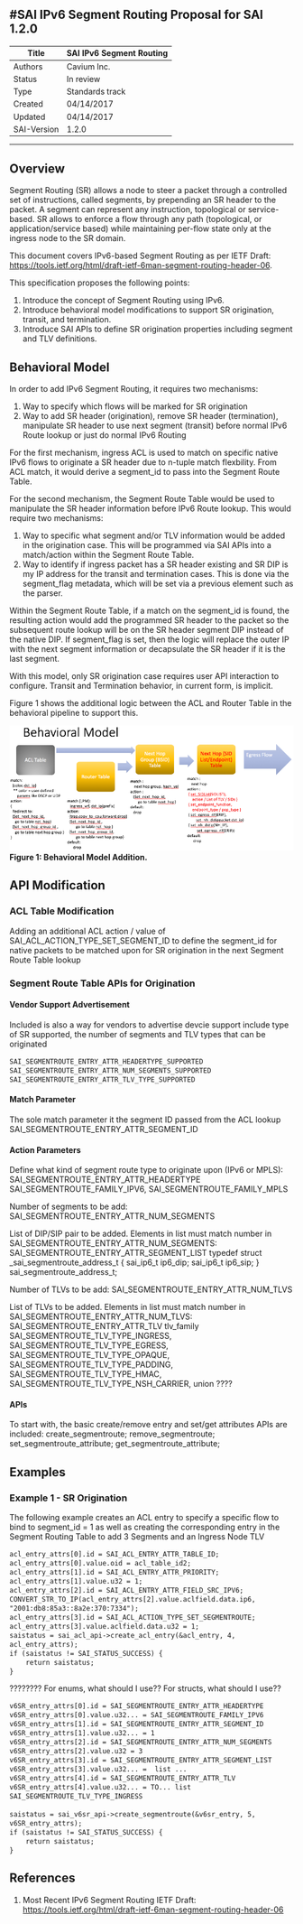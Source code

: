#SAI IPv6 Segment Routing Proposal for SAI 1.2.0
-------------------------------------------------------------------------------
 Title       | SAI IPv6 Segment Routing
-------------|-----------------------------------------------------------------
 Authors     | Cavium Inc.
 Status      | In review
 Type        | Standards track
 Created     | 04/14/2017
 Updated     | 04/14/2017
 SAI-Version | 1.2.0

-------------------------------------------------------------------------------

## Overview ##

Segment Routing (SR) allows a node to steer a packet through a controlled set of instructions, called segments, by prepending an SR header to the packet.  A segment can represent any instruction, topological or service-based.  SR allows to enforce a flow through any path (topological, or application/service based) while maintaining per-flow state only at the ingress node to the SR domain.

This document covers IPv6-based Segment Routing as per IETF Draft: https://tools.ietf.org/html/draft-ietf-6man-segment-routing-header-06.  

This specification proposes the following points:
1. Introduce the concept of Segment Routing using IPv6.
2. Introduce behavioral model modifications to support SR origination, transit, and termination.
3. Introduce SAI APIs to define SR origination properties including segment and TLV definitions.

## Behavioral Model

In order to add IPv6 Segment Routing, it requires two mechanisms:
1. Way to specify which flows will be marked for SR origination
2. Way to add SR header (origination), remove SR header (termination), manipulate SR header to use next segment (transit) before normal IPv6 Route lookup or just do normal IPv6 Routing

For the first mechanism, ingress ACL is used to match on specific native IPv6 flows to originate a SR header due to n-tuple match flexbility.  From ACL match, it would derive a segment_id to pass into the Segment Route Table.

For the second mechanism, the Segment Route Table would be used to manipulate the SR header information before IPv6 Route lookup.  This would require two mechanisms:
1. Way to specific what segment and/or TLV information would be added in the origination case.  This will be programmed via SAI APIs into a match/action within the Segment Route Table.
2. Way to identify if ingress packet has a SR header existing and SR DIP is my IP address for the transit and termination cases.  This is done via the segment_flag metadata, which will be set via a previous element such as the parser.

Within the Segment Route Table, if a match on the segment_id is found, the resulting action would add the programmed SR header to the packet so the subsequent route lookup will be on the SR header segment DIP instead of the native DIP.  If segment_flag is set, then the logic will replace the outer IP with the next segment information or decapsulate the SR header if it is the last segment.

With this model, only SR origination case requires user API interaction to configure.  Transit and Termination behavior, in current form, is implicit.

Figure 1 shows the additional logic between the ACL and Router Table in the behavioral pipeline to support this.

![SAI v6SR bm](figures/sai_v6SR_bm.png "Figure 1: Behavioral Model Addition. ")
__Figure 1: Behavioral Model Addition.__

## API Modification

### ACL Table Modification
Adding an additional ACL action / value of SAI_ACL_ACTION_TYPE_SET_SEGMENT_ID to define the segment_id for native packets to be matched upon for SR origination in the next Segment Route Table lookup

### Segment Route Table APIs for Origination
#### Vendor Support Advertisement

Included is also a way for vendors to advertise devcie support include type of SR supported, the number of segments and TLV types that can be originated

    SAI_SEGMENTROUTE_ENTRY_ATTR_HEADERTYPE_SUPPORTED
    SAI_SEGMENTROUTE_ENTRY_ATTR_NUM_SEGMENTS_SUPPORTED
    SAI_SEGMENTROUTE_ENTRY_ATTR_TLV_TYPE_SUPPORTED

#### Match Parameter

The sole match parameter it the segment ID passed from the ACL lookup
    SAI_SEGMENTROUTE_ENTRY_ATTR_SEGMENT_ID

#### Action Parameters

Define what kind of segment route type to originate upon (IPv6 or MPLS):
    SAI_SEGMENTROUTE_ENTRY_ATTR_HEADERTYPE
        SAI_SEGMENTROUTE_FAMILY_IPV6,
        SAI_SEGMENTROUTE_FAMILY_MPLS

Number of segments to be add:
    SAI_SEGMENTROUTE_ENTRY_ATTR_NUM_SEGMENTS

List of DIP/SIP pair to be added.  Elements in list must match number in SAI_SEGMENTROUTE_ENTRY_ATTR_NUM_SEGMENTS:
    SAI_SEGMENTROUTE_ENTRY_ATTR_SEGMENT_LIST
        typedef struct _sai_segmentroute_address_t {
            sai_ip6_t ip6_dip;
            sai_ip6_t ip6_sip;
        } sai_segmentroute_address_t;

Number of TLVs to be add:
    SAI_SEGMENTROUTE_ENTRY_ATTR_NUM_TLVS

List of TLVs to be added.  Elements in list must match number in SAI_SEGMENTROUTE_ENTRY_ATTR_NUM_TLVS:
    SAI_SEGMENTROUTE_ENTRY_ATTR_TLV
        tlv_family
            SAI_SEGMENTROUTE_TLV_TYPE_INGRESS,
            SAI_SEGMENTROUTE_TLV_TYPE_EGRESS,
            SAI_SEGMENTROUTE_TLV_TYPE_OPAQUE,
            SAI_SEGMENTROUTE_TLV_TYPE_PADDING,
            SAI_SEGMENTROUTE_TLV_TYPE_HMAC,
            SAI_SEGMENTROUTE_TLV_TYPE_NSH_CARRIER,
        union
????

#### APIs

To start with, the basic create/remove entry and set/get attributes APIs are included: 
    create_segmentroute;
    remove_segmentroute;
    set_segmentroute_attribute;
    get_segmentroute_attribute;

## Examples ##
### Example 1 - SR Origination
The following example creates an ACL entry to specify a specific flow to bind to segment_id = 1 as well as creating the corresponding entry in the Segment Routing Table to add 3 Segments and an Ingress Node TLV

    acl_entry_attrs[0].id = SAI_ACL_ENTRY_ATTR_TABLE_ID;
    acl_entry_attrs[0].value.oid = acl_table_id2;
    acl_entry_attrs[1].id = SAI_ACL_ENTRY_ATTR_PRIORITY;
    acl_entry_attrs[1].value.u32 = 1;
    acl_entry_attrs[2].id = SAI_ACL_ENTRY_ATTR_FIELD_SRC_IPV6;
    CONVERT_STR_TO_IP(acl_entry_attrs[2].value.aclfield.data.ip6, "2001:db8:85a3::8a2e:370:7334");
    acl_entry_attrs[3].id = SAI_ACL_ACTION_TYPE_SET_SEGMENTROUTE; 
    acl_entry_attrs[3].value.aclfield.data.u32 = 1;
    saistatus = sai_acl_api->create_acl_entry(&acl_entry, 4, acl_entry_attrs);
    if (saistatus != SAI_STATUS_SUCCESS) {
        return saistatus;
    }

???????? For enums, what should I use??  For structs, what should I use??

    v6SR_entry_attrs[0].id = SAI_SEGMENTROUTE_ENTRY_ATTR_HEADERTYPE
    v6SR_entry_attrs[0].value.u32... = SAI_SEGMENTROUTE_FAMILY_IPV6
    v6SR_entry_attrs[1].id = SAI_SEGMENTROUTE_ENTRY_ATTR_SEGMENT_ID
    v6SR_entry_attrs[1].value.u32... = 1
    v6SR_entry_attrs[2].id = SAI_SEGMENTROUTE_ENTRY_ATTR_NUM_SEGMENTS
    v6SR_entry_attrs[2].value.u32 = 3
    v6SR_entry_attrs[3].id = SAI_SEGMENTROUTE_ENTRY_ATTR_SEGMENT_LIST
    v6SR_entry_attrs[3].value.u32... =  list ...
    v6SR_entry_attrs[4].id = SAI_SEGMENTROUTE_ENTRY_ATTR_TLV
    v6SR_entry_attrs[4].value.u32... = TO... list SAI_SEGMENTROUTE_TLV_TYPE_INGRESS

    saistatus = sai_v6sr_api->create_segmentroute(&v6sr_entry, 5, v6SR_entry_attrs);
    if (saistatus != SAI_STATUS_SUCCESS) {
        return saistatus;
    }

## References ##
1. Most Recent IPv6 Segment Routing IETF Draft: https://tools.ietf.org/html/draft-ietf-6man-segment-routing-header-06

